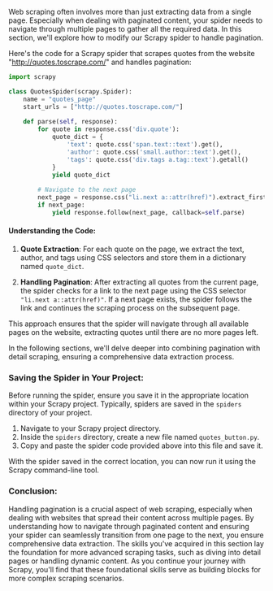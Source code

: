 Web scraping often involves more than just extracting data from a single page. Especially when dealing with paginated content, your spider needs to navigate through multiple pages to gather all the required data. In this section, we'll explore how to modify our Scrapy spider to handle pagination.

Here's the code for a Scrapy spider that scrapes quotes from the website "http://quotes.toscrape.com/" and handles pagination:

```python
import scrapy

class QuotesSpider(scrapy.Spider):
    name = "quotes_page"
    start_urls = ["http://quotes.toscrape.com/"]
    
    def parse(self, response):
        for quote in response.css('div.quote'):
            quote_dict = {
                'text': quote.css('span.text::text').get(),
                'author': quote.css('small.author::text').get(),
                'tags': quote.css('div.tags a.tag::text').getall()
            }
            yield quote_dict
        
        # Navigate to the next page
        next_page = response.css("li.next a::attr(href)").extract_first()
        if next_page:
            yield response.follow(next_page, callback=self.parse)
```

#### Understanding the Code:

1. **Quote Extraction**: For each quote on the page, we extract the text, author, and tags using CSS selectors and store them in a dictionary named `quote_dict`.

2. **Handling Pagination**: After extracting all quotes from the current page, the spider checks for a link to the next page using the CSS selector `"li.next a::attr(href)"`. If a next page exists, the spider follows the link and continues the scraping process on the subsequent page.

This approach ensures that the spider will navigate through all available pages on the website, extracting quotes until there are no more pages left.

In the following sections, we'll delve deeper into combining pagination with detail scraping, ensuring a comprehensive data extraction process.

### Saving the Spider in Your Project:

Before running the spider, ensure you save it in the appropriate location within your Scrapy project. Typically, spiders are saved in the `spiders` directory of your project.

1. Navigate to your Scrapy project directory.
2. Inside the `spiders` directory, create a new file named `quotes_button.py`.
3. Copy and paste the spider code provided above into this file and save it.

With the spider saved in the correct location, you can now run it using the Scrapy command-line tool.

### Conclusion:

Handling pagination is a crucial aspect of web scraping, especially when dealing with websites that spread their content across multiple pages. By understanding how to navigate through paginated content and ensuring your spider can seamlessly transition from one page to the next, you ensure comprehensive data extraction. The skills you've acquired in this section lay the foundation for more advanced scraping tasks, such as diving into detail pages or handling dynamic content. As you continue your journey with Scrapy, you'll find that these foundational skills serve as building blocks for more complex scraping scenarios.

